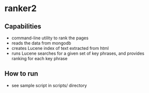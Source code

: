 ranker2
=======

## Capabilities

* command-line utility to rank the pages
* reads the data from mongodb
* creates Lucene index of text extracted from html
* runs Lucene searches for a given set of key phrases, and provides ranking for each key phrase

## How to run

* see sample script in scripts/ directory
